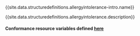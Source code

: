 {{site.data.structuredefinitions.allergyintolerance-intro.name}}

{{site.data.structuredefinitions.allergyintolerance.description}}

#### Conformance resource variables defined [here](http://wiki.hl7.org/index.php?title=IG_Publisher_Documentation#Jekyll)
